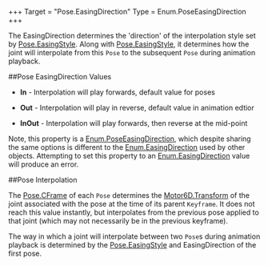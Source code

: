 +++
Target = "Pose.EasingDirection"
Type = Enum.PoseEasingDirection
+++

The EasingDirection determines the 'direction' of the interpolation style set by [Pose.EasingStyle](https://developer.roblox.com/api-reference/property/Pose/EasingStyle). Along with [Pose.EasingStyle](https://developer.roblox.com/api-reference/property/Pose/EasingStyle), it determines how the joint will interpolate from this `Pose` to the subsequent `Pose` during animation playback.##Pose EasingDirection Values - **In** - Interpolation will play forwards, default value for poses - **Out** - Interpolation will play in reverse, default value in animation edtior - **InOut** - Interpolation will play forwards, then reverse at the mid-pointNote, this property is a [Enum.PoseEasingDirection](https://developer.roblox.com/search#stq=PoseEasingDirection), which despite sharing the same options is different to the [Enum.EasingDirection](https://developer.roblox.com/search#stq=EasingDirection) used by other objects. Attempting to set this property to an [Enum.EasingDirection](https://developer.roblox.com/search#stq=EasingDirection) value will produce an error.##Pose InterpolationThe [Pose.CFrame](https://developer.roblox.com/api-reference/property/Pose/CFrame) of each `Pose` determines the [Motor6D.Transform](https://developer.roblox.com/api-reference/property/Motor6D/Transform) of the joint associated with the pose at the time of its parent `Keyframe`. It does not reach this value instantly, but interpolates from the previous pose applied to that joint (which may not necessarily be in the previous keyframe).The way in which a joint will interpolate between two `Pose`s during animation playback is determined by the [Pose.EasingStyle](https://developer.roblox.com/api-reference/property/Pose/EasingStyle) and EasingDirection of the first pose.